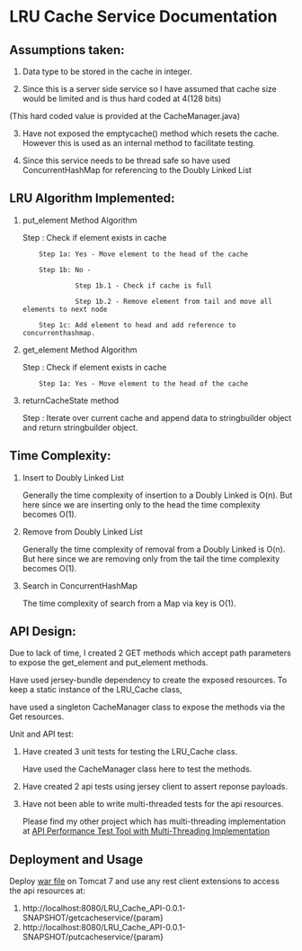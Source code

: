 # LRU Cache Service Documentation

## Assumptions taken:

1. Data type to be stored in the cache in integer.

2. Since this is a server side service so I have assumed that cache size would be limited and is thus hard coded at 4(128 bits)

(This hard coded value is provided at the CacheManager.java)

3. Have not exposed the emptycache() method which resets the cache. However this is used as an internal method to facilitate testing.

4. Since this service needs to be thread safe so have used ConcurrentHashMap for referencing to the Doubly Linked List

## LRU Algorithm Implemented:

1. put_element Method Algorithm
   
   Step : Check if element exists in cache
           
           Step 1a: Yes - Move element to the head of the cache 
           
           Step 1b: No - 
                    
                    Step 1b.1 - Check if cache is full
                    
                    Step 1b.2 - Remove element from tail and move all elements to next node
           
           Step 1c: Add element to head and add reference to concurrenthashmap.
 
2. get_element Method Algorithm
   
   Step : Check if element exists in cache
           
           Step 1a: Yes - Move element to the head of the cache 

3. returnCacheState method
   
   Step : Iterate over current cache and append data to stringbuilder object and return stringbuilder object.


## Time Complexity:

1. Insert to Doubly Linked List
   
   Generally the time complexity of insertion to a Doubly Linked is O(n). But here since we are inserting only to the head
   the time complexity becomes O(1).

2. Remove from Doubly Linked List
   
   Generally the time complexity of removal from a Doubly Linked is O(n). But here since we are removing only from the tail
   the time complexity becomes O(1).

3. Search in ConcurrentHashMap
   
   The time complexity of search from a Map via key is O(1).

## API Design:

Due to lack of time, I created 2 GET methods which accept path parameters to expose the get_element and put_element methods.

Have used jersey-bundle dependency to create the exposed resources. To keep a static instance of the LRU_Cache class,

have used a singleton CacheManager class to expose the methods via the Get resources.

Unit and API test:

1. Have created 3 unit tests for testing the LRU_Cache class.

   Have used the CacheManager class here to test the methods.

2. Have created 2 api tests using jersey client to assert reponse payloads.

3. Have not been able to write multi-threaded tests for the api resources. 
   
   Please find my other project which has multi-threading implementation at [API Performance Test Tool with Multi-Threading Implementation](https://github.com/somnath-s-bhattacharya/Repo/tree/master/PerformanceTestExecution_VersionControl)
   
## Deployment and Usage

Deploy [war file](https://github.com/somnath-s-bhattacharya/Repo/blob/master/LRU_Cache_API/target/LRU_Cache_API-0.0.1-SNAPSHOT.war) on Tomcat 7 and use any rest client extensions to access the api resources at:
1. http://localhost:8080/LRU_Cache_API-0.0.1-SNAPSHOT/getcacheservice/{param}
2. http://localhost:8080/LRU_Cache_API-0.0.1-SNAPSHOT/putcacheservice/{param}
